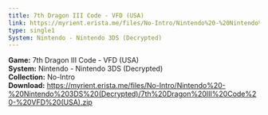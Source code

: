 ```yaml
---
title: 7th Dragon III Code - VFD (USA)
link: https://myrient.erista.me/files/No-Intro/Nintendo%20-%20Nintendo%203DS%20(Decrypted)/7th%20Dragon%20III%20Code%20-%20VFD%20(USA).zip
type: single1
System: Nintendo - Nintendo 3DS (Decrypted)
---
```

<b>Game:</b> 7th Dragon III Code - VFD (USA)<br>
<b>System:</b> Nintendo - Nintendo 3DS (Decrypted)<br>
<b>Collection:</b> No-Intro<br>
<b>Download:</b> https://myrient.erista.me/files/No-Intro/Nintendo%20-%20Nintendo%203DS%20(Decrypted)/7th%20Dragon%20III%20Code%20-%20VFD%20(USA).zip